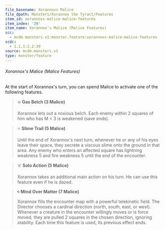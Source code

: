 ```yaml
---
file_basename: Xorannoxs Malice
file_dpath: Monsters/Xorannox the Tyract/Features
item_id: xorannoxs-malice-malice-features
item_index: '39'
item_name: Xorannox's Malice (Malice Features)
scc:
  - mcdm.monsters.v1:monster.feature:xorannoxs-malice-malice-features
scdc:
  - 1.1.1:2.2:39
source: mcdm.monsters.v1
type: monster/feature
---
```


###### Xorannox's Malice (Malice Features)

At the start of Xorannox's turn, you can spend Malice to activate one of the following features.

> ❇️ **Gas Belch (3 Malice)**
>
> Xorannox lets out a noxious belch. Each enemy within 2 squares of him who has M < 3 is weakened (save ends).

> ⭐️ **Slime Trail (5 Malice)**
>
> Until the end of Xorannox's next turn, whenever he or any of his eyes leave their space, they secrete a viscous slime onto the ground in that area. Any enemy who enters an affected square has lightning weakness 5 and fire weakness 5 until the end of the encounter.

> ☠️ **Solo Action (5 Malice)**
>
> Xorannox takes an additional main action on his turn. He can use this feature even if he is dazed.

> 🌀 **Mind Over Matter (7 Malice)**
>
> Xorannox fills the encounter map with a powerful telekinetic field. The Director chooses a cardinal direction (north, south, east, or west). Whenever a creature in the encounter willingly moves or is force moved, they are pulled 2 squares in the chosen direction, ignoring stability. Each time this feature is used, its previous effect ends.
